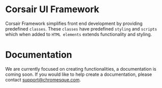 # Corsair UI Framework
Corsair Framework simplifies front end development by providing predefined `classes`. These `classes` have predefined `styling` and `scripts` which when added to `HTML elements` extends functionality and styling.
# Documentation
We are currently focused on creating functionalities, a documentation is coming soon. If you would like to help create a documentation, please contact support@chromesque.com.
